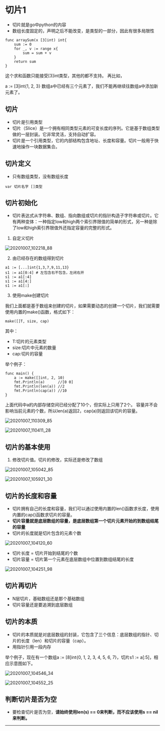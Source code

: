 # 切片1

* 切片就是go中python的内容
* 数组长度固定的，声明之后不能改变，是类型的一部分，因此有很多局限性

```
func arraySum(x [3]int) int{
    sum := 0
    for _, v := range x{
        sum = sum + v
    }
    return sum
}
```

这个求和函数只能接受[3]int类型，其他的都不支持。 再比如，

a := [3]int{1, 2, 3}
数组a中已经有三个元素了，我们不能再继续往数组a中添加新元素了。

## 切片

* 切片是引用类型
* 切片（Slice）是一个拥有相同类型元素的可变长度的序列。它是基于数组类型做的一层封装。它非常灵活，支持自动扩容。
* 切片是一个引用类型，它的内部结构包含地址、长度和容量。切片一般用于快速地操作一块数据集合。

## 切片定义

* 只有数组类型，没有数组长度

```
var 切片名字 []类型
```


## 切片初始化

* 切片表达式从字符串、数组、指向数组或切片的指针构造子字符串或切片。它有两种变体：一种指定low和high两个索引界限值的简单的形式，另一种是除了low和high索引界限值外还指定容量的完整的形式。

1. 自定义切片

![20201007_102218_88](image/20201007_102218_88.png)


2. 由已经存在的数组得到切片

```
a1 := [...]int{1,3,7,9,11,13}
s1 := a1[0:4] # 左包含右不包含，左闭右开
s1 := a1[:4]
s1 := a1[4:]
s1 := a1[:]
```

3. 使用make创建切片

我们上面都是基于数组来创建的切片，如果需要动态的创建一个切片，我们就需要使用内置的make()函数，格式如下：
```
make([]T, size, cap)
```
其中：

* T:切片的元素类型
* size:切片中元素的数量
* cap:切片的容量

举个例子：
```
func main() {
	a := make([]int, 2, 10)
	fmt.Println(a)      //[0 0]
	fmt.Println(len(a)) //2
	fmt.Println(cap(a)) //10
}
```
上面代码中a的内部存储空间已经分配了10个，但实际上只用了2个。 容量并不会影响当前元素的个数，所以len(a)返回2，cap(a)则返回该切片的容量。

![20201007_110309_85](image/20201007_110309_85.png)

![20201007_110411_28](image/20201007_110411_28.png)

## 切片的基本使用

1. 修改切片值。切片的修改，实际还是修改了数组

![20201007_105042_85](image/20201007_105042_85.png)

![20201007_105921_30](image/20201007_105921_30.png)

## 切片的长度和容量

* 切片拥有自己的长度和容量，我们可以通过使用内置的len()函数求长度，使用内置的cap()函数求切片的容量。
* **切片容量就是底层数组的容量，是底层数组第一个切片元素开始的到数组结尾的容量**
* 切片的长度就是切片包含的元素个数

![20201007_104120_60](image/20201007_104120_60.png)

* 切片长度 = 切片开始到结尾的个数
* 切片容量 = 切片第一个元素在底层数组中位置到数组结尾的长度


![20201007_104251_98](image/20201007_104251_98.png)

## 切片再切片

* N层切片，基础数组还是那个基础数组
* 切片容量还是要追溯到底层数组

## 切片的本质

* 切片的本质就是对底层数组的封装，它包含了三个信息：底层数组的指针、切片的长度（len）和切片的容量（cap）。
* 用指针引用一段内存

举个例子，现在有一个数组a := [8]int{0, 1, 2, 3, 4, 5, 6, 7}，切片s1 := a[:5]，相应示意图如下。

![20201007_104546_34](image/20201007_104546_34.png)

![20201007_104552_25](image/20201007_104552_25.png)



## 判断切片是否为空

* 要检查切片是否为空，**请始终使用len(s) == 0来判断，而不应该使用s == nil来判断。**
























---
